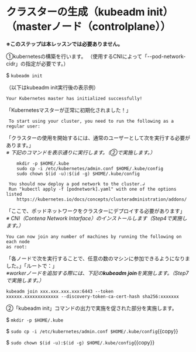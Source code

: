 # クラスターの生成（kubeadm init）（masterノード（controlplane））  

**※このステップは本レッスンでは必要ありません。**  

①kubernetesの構築を行います。
（使用するCNIによって「--pod-network-cidr」の指定が必要です。）  

$ `kubeadm init`  

（以下はkubeadm init実行後の表示例）

```text
Your Kubernetes master has initialized successfully!
```

「Kubernetesマスターが正常に初期化されました！」  

```text
 To start using your cluster, you need to run the following as a regular user:
 ```

「クラスターの使用を開始するには、通常のユーザーとして次を実行する必要があります。」  
*※ 下記のコマンドを表示通りに実行します。（②で実施します。）*

```text
    mkdir -p $HOME/.kube
    sudo cp -i /etc/kubernetes/admin.conf $HOME/.kube/config
    sudo chown $(id -u):$(id -g) $HOME/.kube/config
```
  
```text
 You should now deploy a pod network to the cluster.↲
 Run "kubectl apply -f [podnetwork].yaml" with one of the options listed
    https://kubernetes.io/docs/concepts/clusteradministration/addons/
```

「ここで、ポッドネットワークをクラスターにデプロイする必要があります」  
*※ CNI（Contena Network Intarface）のインストールします（Step4で実施します。）*

```text
You can now join any number of machines by running the following on each node
as root:
```

「各ノードで次を実行することで、任意の数のマシンに参加できるようになりました。」「ルートで：」  
*※workerノードを追加する際には、下記の**kubeadm join**を実施します。（Step7で実施します。）*  

```text
kubeadm join xxx.xxx.xxx.xxx:6443 --token
xxxxxx.xxxxxxxxxxxxx --discovery-token-ca-cert-hash sha256:xxxxxxx
```  

②「kubeadm init」コマンドの出力で実施を促された部分を実施します。  

$ `mkdir -p $HOME/.kube`  

$ `sudo cp -i /etc/kubernetes/admin.conf $HOME/.kube/config`{{copy}}  

$ `sudo chown $(id -u):$(id -g) $HOME/.kube/config`{{copy}}  
